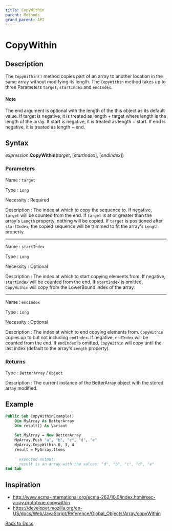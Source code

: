 ```yaml
---
title: CopyWithin
parent: Methods
grand_parent: API
---
```


# CopyWithin

## Description
The `CopyWithin()` method copies part of an array to another location in the same array without modifying its length. The `CopyWithin` method takes up to three Parameters `target`, `startIndex` and `endIndex`.

#### Note
The end argument is optional with the length of the this object as its default value. If target is negative, it is treated as length + target where length is the length of the array. If start is negative, it is treated as length + start. If end is negative, it is treated as length + end.


## Syntax

*expression*.**CopyWithin**(*target*, [*startIndex*], [*endIndex*])

### Parameters

Name 
: `target`

Type
: `Long`

Necessity
: Required

Description
: The index at which to copy the sequence to. If negative, `target` will be counted from the end. If `target` is at or greater than the array's `Length` property, nothing will be copied. If `target` is positioned after `startIndex`, the copied sequence will be trimmed to fit the array's `Length` property.

---

Name
: `startIndex`

Type
: `Long`

Necessity
: Optional

Description
: The index at which to start copying elements from. If negative, `startIndex` will be counted from the end. If `startIndex` is omitted, `CopyWithin` will copy from the LowerBound index of the array. 

---

Name
: `endIndex`

Type
: `Long`

Necessity
: Optional

Description
: The index at which to end copying elements from. `CopyWithin` copies up to but not including `endIndex`. If negative, `endIndex` will be counted from the end.
If `endIndex` is omitted, `CopyWithin` will copy until the last index (default to the array's `Length` property).

### Returns

Type
: `BetterArray` / `Object`

Description
: The current instance of the BetterArray object with the stored array modified. 


## Example

```vb
Public Sub CopyWithinExample()
    Dim MyArray As BetterArray
    Dim result() As Variant
    
    Set MyArray = New BetterArray
    MyArray.Push "a", "b", "c", "d", "e"
    MyArray.CopyWithin 0, 3, 4
    result = MyArray.Items
    
    ' expected output:
    ' result is an array with the values: "d", "b", "c", "d", "e"
End Sub
```

## Inspiration
* <http://www.ecma-international.org/ecma-262/10.0/index.html#sec-array.prototype.copywithin>
* <https://developer.mozilla.org/en-US/docs/Web/JavaScript/Reference/Global_Objects/Array/copyWithin>


[Back to Docs](https://senipah.github.io/VBA-Better-Array/)